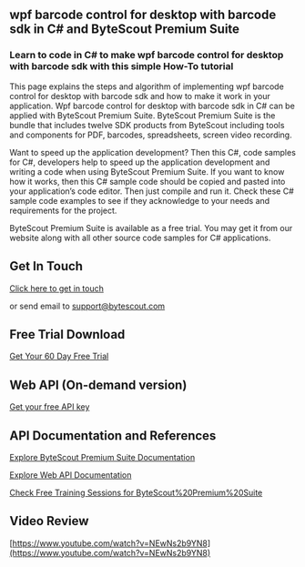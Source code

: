## wpf barcode control for desktop with barcode sdk in C# and ByteScout Premium Suite

### Learn to code in C# to make wpf barcode control for desktop with barcode sdk with this simple How-To tutorial

This page explains the steps and algorithm of implementing wpf barcode control for desktop with barcode sdk and how to make it work in your application. Wpf barcode control for desktop with barcode sdk in C# can be applied with ByteScout Premium Suite. ByteScout Premium Suite is the bundle that includes twelve SDK products from ByteScout including tools and components for PDF, barcodes, spreadsheets, screen video recording.

 Want to speed up the application development? Then this C#, code samples for C#, developers help to speed up the application development and writing a code when using ByteScout Premium Suite. If you want to know how it works, then this C# sample code should be copied and pasted into your application’s code editor. Then just compile and run it. Check these C# sample code examples to see if they acknowledge to your needs and requirements for the project.

ByteScout Premium Suite is available as a free trial. You may get it from our website along with all other source code samples for C# applications.

## Get In Touch

[Click here to get in touch](https://bytescout.zendesk.com/hc/en-us/requests/new?subject=ByteScout%20Premium%20Suite%20Question)

or send email to [support@bytescout.com](mailto:support@bytescout.com?subject=ByteScout%20Premium%20Suite%20Question) 

## Free Trial Download

[Get Your 60 Day Free Trial](https://bytescout.com/download/web-installer?utm_source=github-readme)

## Web API (On-demand version)

[Get your free API key](https://pdf.co/documentation/api?utm_source=github-readme)

## API Documentation and References

[Explore ByteScout Premium Suite Documentation](https://bytescout.com/documentation/index.html?utm_source=github-readme)

[Explore Web API Documentation](https://pdf.co/documentation/api?utm_source=github-readme)

[Check Free Training Sessions for ByteScout%20Premium%20Suite](https://academy.bytescout.com/)

## Video Review

[https://www.youtube.com/watch?v=NEwNs2b9YN8](https://www.youtube.com/watch?v=NEwNs2b9YN8)